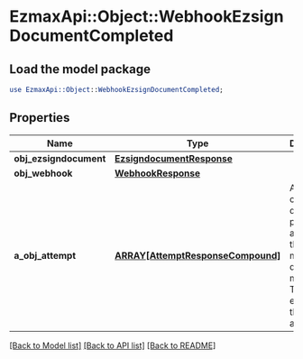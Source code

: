# EzmaxApi::Object::WebhookEzsignDocumentCompleted

## Load the model package
```perl
use EzmaxApi::Object::WebhookEzsignDocumentCompleted;
```

## Properties
Name | Type | Description | Notes
------------ | ------------- | ------------- | -------------
**obj_ezsigndocument** | [**EzsigndocumentResponse**](EzsigndocumentResponse.md) |  | 
**obj_webhook** | [**WebhookResponse**](WebhookResponse.md) |  | 
**a_obj_attempt** | [**ARRAY[AttemptResponseCompound]**](AttemptResponseCompound.md) | An array containing details of previous attempts that were made to deliver the message. The array is empty if it&#39;s the first attempt. | 

[[Back to Model list]](../README.md#documentation-for-models) [[Back to API list]](../README.md#documentation-for-api-endpoints) [[Back to README]](../README.md)


